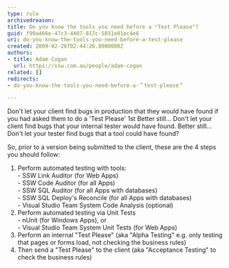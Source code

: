```yaml
---
type: rule
archivedreason: 
title: Do you know the tools you need before a "Test Please"?
guid: f99a466e-47c3-4407-817c-5031e01ec4e6
uri: do-you-know-the-tools-you-need-before-a-test-please
created: 2009-02-26T02:44:26.0000000Z
authors:
- title: Adam Cogan
  url: https://ssw.com.au/people/adam-cogan
related: []
redirects:
- do-you-know-the-tools-you-need-before-a-＂test-please＂

---
```


Don't let your client find bugs in production that they would have found if you had asked them to do a 'Test Please' 1st
 Better still... Don't let your client find bugs that your internal tester would have found.
 Better still... Don't let your tester find bugs that a tool could have found?

 So, prior to a version being submitted to the client, these are the 4 steps you should follow:   
<!--endintro-->

1. Perform automated testing with tools:
<br>    - SSW Link Auditor (for Web Apps) 
<br>    - SSW Code Auditor (for all Apps)
<br>    - SSW SQL Auditor (for all Apps with databases)
<br>    - SSW SQL Deploy's Reconcile (for all Apps with databases) 
<br>    - Visual Studio Team System Code Analysis (optional)
2. Perform automated testing via Unit Tests 
<br>    - nUnit (for Windows Apps), or
<br>    - Visual Studio Team System Unit Tests (for Web Apps)
3. Perform an internal "Test Please" (aka "Alpha Testing" e.g. only testing that pages or forms load, not checking the business rules)
4. Then send a "Test Please" to the client (aka "Acceptance Testing" to check the business rules)
